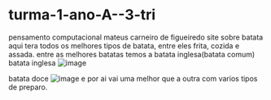 # turma-1-ano-A--3-tri
pensamento computacional 
mateus carneiro de figueiredo
     site sobre batata
     aqui tera todos os melhores tipos de batata, entre eles frita, cozida e assada.
     entre as melhores batatas temos a batata inglesa(batata comum)  
     batata inglesa
 ![image](https://github.com/M4teusfig/turma-1-ano-A--3-tri/assets/146738069/e7f64107-bcd5-43ed-88c4-0a9144a2f59c)

 batata doce
![image](https://github.com/M4teusfig/turma-1-ano-A--3-tri/assets/146738069/fd2564bb-cbbc-4ce3-a5a0-b7c6e5058e67)
 e por ai vai uma melhor que a outra com varios tipos de preparo.